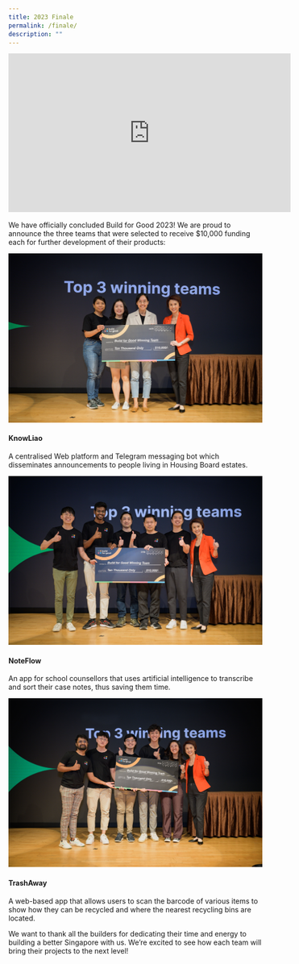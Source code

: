 ```yaml
---
title: 2023 Finale
permalink: /finale/
description: ""
---
```

<iframe allowfullscreen="" allow="accelerometer; autoplay; clipboard-write; encrypted-media; gyroscope; picture-in-picture; web-share" frameborder="0" title="YouTube video player" src="https://www.youtube.com/embed/ayP_BzZqQds?start=470" height="315" width="560"></iframe>

We have officially concluded Build for Good 2023! We are proud to announce the three teams that were selected to receive $10,000 funding each for further development of their products:

![](/images/knowliao2.jpg)
#### KnowLiao
A centralised Web platform and Telegram messaging bot which disseminates announcements to people living in Housing Board estates.

![](/images/noteflow2.jpg)
#### NoteFlow
An app for school counsellors that uses artificial intelligence to transcribe and sort their case notes, thus saving them time.

![](/images/trashaway.jpg)
#### TrashAway
A web-based app that allows users to scan the barcode of various items to show how they can be recycled and where the nearest recycling bins are located.

We want to thank all the builders for dedicating their time and energy to building a better Singapore with us. We’re excited to see how each team will bring their projects to the next level!